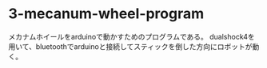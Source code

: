 # 3-mecanum-wheel-program
メカナムホイールをarduinoで動かすためのプログラムである。
dualshock4を用いて、bluetoothでarduinoと接続してスティックを倒した方向にロボットが動く。
